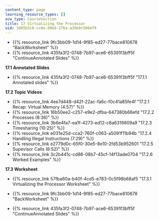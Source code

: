 ```yaml
---
content_type: page
learning_resource_types: []
ocw_type: CourseSection
title: 17 Virtualizing the Processor
uid: 3d85b3c6-cc8e-d9e8-27ba-a39e0c5064f9
---
```


*   {{% resource_link 9fc3bb09-1d14-9f85-ed27-77bace810678 "BackWorksheet" %}}
*   {{% resource_link 435fa3f2-0748-7b97-ace6-65391f3bff5f "ContinueAnnotated Slides" %}}

**17.1 Annotated Slides**

*   {{% resource_link 435fa3f2-0748-7b97-ace6-65391f3bff5f "17.1.1 Annotated slides" %}}

**17.2 Topic Videos**

*   {{% resource_link 4ee7d448-d42f-22ac-fa6c-f0c41a85fe4f "17.2.1 Recap: Virtual Memory (4:57)" %}}
*   {{% resource_link 16b50ee2-c257-e9e2-dfba-647380b66efd "17.2.2 Processes (8:36)" %}}
*   {{% resource_link 3b6e4fa7-ea1f-4273-ed12-c8a6319809a9 "17.2.3 Timesharing (10:25)" %}}
*   {{% resource_link e031e25d-cca2-760f-c063-a5091f11b94b "17.2.4 Handling Illegal Instructions (7:29)" %}}
*   {{% resource_link e2779d0c-65f0-30e5-8e10-2fd53b952601 "17.2.5 Supevisor Calls (6:52)" %}}
*   {{% resource_link 3c2b441c-cd86-08b7-45cf-14f13ade0704 "17.2.6 Worked Examples" %}}

**17.3 Worksheet**

*   {{% resource_link 57fba60a-b40f-4cd5-e783-0c5f98b68af5 "17.3.1 Virtualizing the Processor Worksheet" %}}

*   {{% resource_link 9fc3bb09-1d14-9f85-ed27-77bace810678 "BackWorksheet" %}}
*   {{% resource_link 435fa3f2-0748-7b97-ace6-65391f3bff5f "ContinueAnnotated Slides" %}}